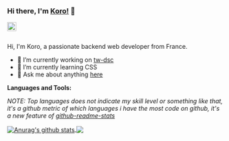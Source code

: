 ### Hi there, I'm [Koro!](https://krbk.dev) 👋

<a href="https://twitter.com/koro_baka">
  <img align="left" alt="Koro~ (Baka) | Twitter" width="21px" src="https://raw.githubusercontent.com/anuraghazra/anuraghazra/master/assets/twitter.svg" />
</a>

<br />
<br />

Hi, I'm Koro, a passionate backend web developer from France.

- 🔭 I’m currently working on [tw-dsc](https://github.com/korobaka/tw-dsc)
- 🌱 I’m currently learning CSS
- 💬 Ask me about anything [here](https://github.com/korobaka/korobaka/issues)

**Languages and Tools:**  

*NOTE: Top languages does not indicate my skill level or something like that, it's a github metric of which languages i have the most code on github, it's a new feature of [github-readme-stats](https://github.com/anuraghazra/github-readme-stats)*


<a href="https://github.com/anuraghazra/github-readme-stats">
  <img align="center" src="https://github-readme-stats.vercel.app/api?username=korobaka&show_icons=true&include_all_commits=true&theme=material-palenight" alt="Anurag's github stats" />
</a>
<a href="https://github.com/anuraghazra/github-readme-stats">
  <img align="center" src="https://github-readme-stats.vercel.app/api/top-langs/?username=korobaka&layout=compact&theme=material-palenight" />
</a>
